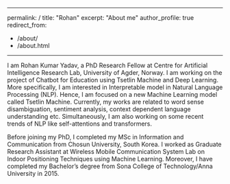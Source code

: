 
---
permalink: /
title: "Rohan"
excerpt: "About me"
author_profile: true
redirect_from: 
  - /about/
  - /about.html
---


I am Rohan Kumar Yadav, a PhD Research Fellow at Centre for Artificial Intelligence Research Lab, University of Agder, Norway. I am working on the project of Chatbot for Education using Tsetlin Machine and Deep Learning.  More specifically, I am interested in Interpretable model in Natural Language Processing (NLP). Hence, I am focused on a new Machine Learning model called Tsetlin Machine. Currently, my works are related to word sense disambiguation, sentiment analysis, context dependent language understanding etc. Simultaneously, I am also working on some recent trends of NLP like self-attentions and transformers.

Before joining my PhD, I completed my MSc in Information and Communication from Chosun University, South Korea. I worked as Graduate Research Assistant at Wireless Mobile Communication System Lab on Indoor Positioning Techniques using Machine Learning. Moreover, I have completed my Bachelor’s degree from Sona College of Technology/Anna University in 2015.
